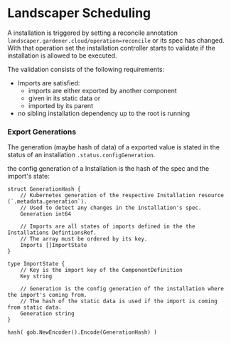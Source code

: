 # Landscaper Scheduling


A installation is triggered by setting a reconcile annotation `landscaper.gardener.cloud/operation=reconcile` or its spec has changed.
With that operation set the installation controller starts to validate if the installation is allowed to be executed.

The validation consists of the following requirements:
- Imports are satisfied: 
  - imports are either exported by another component
  - given in its static data or 
  - imported by its parent
- no sibling installation dependency up to the root is running

### Export Generations

The generation (maybe hash of data) of a exported value is stated in the status of an installation `.status.configGeneration`.

the config generation of a Installation is the hash of the spec and the import's state:
```
struct GenerationHash {
    // Kubernetes generation of the respective Installation resource (`.metadata.generation`).
    // Used to detect any changes in the installation's spec.
    Generation int64
    
    // Imports are all states of imports defined in the the Installations DefintionsRef.
    // The array must be ordered by its key.
    Imports []ImportState
}

type ImportState {
    // Key is the import key of the ComponentDefinition 
    Key string
    
    // Generation is the config generation of the installation where the import's coming from.
    // The hash of the static data is used if the import is coming from static data.
    Generation string
}

hash( gob.NewEncoder().Encode(GenerationHash) )
```
